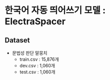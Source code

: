 # 한국어 자동 띄어쓰기 모델 : ElectraSpacer

## Dataset

- 문법성 판단 말뭉치
  - train.csv : 15,876개
  - dev.csv : 1,060개
  - test.csv : 1,060개
